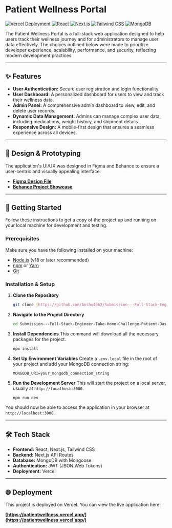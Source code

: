 # Patient Wellness Portal

[![Vercel Deployment](https://img.shields.io/badge/Deployment-Vercel-black?style=for-the-badge&logo=vercel)](https://patientwellness.vercel.app/)
[![React](https://img.shields.io/badge/React-20232A?style=for-the-badge&logo=react&logoColor=61DAFB)](https://reactjs.org/)
[![Next.js](https://img.shields.io/badge/Next.js-000000?style=for-the-badge&logo=next.js&logoColor=white)](https://nextjs.org/)
[![Tailwind CSS](https://img.shields.io/badge/Tailwind_CSS-38B2AC?style=for-the-badge&logo=tailwind-css&logoColor=white)](https://tailwindcss.com/)
[![MongoDB](https://img.shields.io/badge/MongoDB-4EA94B?style=for-the-badge&logo=mongodb&logoColor=white)](https://www.mongodb.com/)

The Patient Wellness Portal is a full-stack web application designed to help users track their wellness journey and for administrators to manage user data effectively. The choices outlined below were made to prioritize developer experience, scalability, performance, and security, reflecting modern development practices.

---

## ✨ Features

-   **User Authentication:** Secure user registration and login functionality.
-   **User Dashboard:** A personalized dashboard for users to view and track their wellness data.
-   **Admin Panel:** A comprehensive admin dashboard to view, edit, and delete user records.
-   **Dynamic Data Management:** Admins can manage complex user data, including medications, weight history, and shipment details.
-   **Responsive Design:** A mobile-first design that ensures a seamless experience across all devices.

---

## 🎨 Design & Prototyping

The application's UI/UX was designed in Figma and Behance to ensure a user-centric and visually appealing interface.

-   [**Figma Design File**](https://www.figma.com/design/QKG6uN393XQqfChIuumvql/Suryansh-Singh-s-team-library?node-id=3364-2&t=LdcMpxcfv3AAuvy2-1)
-   [**Behance Project Showcase**](https://www.behance.net/gallery/230198657/Patient-Wellness-Portal)

---

## 🚀 Getting Started

Follow these instructions to get a copy of the project up and running on your local machine for development and testing.

### Prerequisites

Make sure you have the following installed on your machine:
-   [Node.js](https://nodejs.org/) (v18 or later recommended)
-   [npm](https://www.npmjs.com/) or [Yarn](https://yarnpkg.com/)
-   [Git](https://git-scm.com/)

### Installation & Setup

1.  **Clone the Repository**
    ```sh
    git clone [https://github.com/Anshu4062/Submission---Full-Stack-Engineer-Take-Home-Challenge-Patient-Dashboard.git](https://github.com/Anshu4062/Submission---Full-Stack-Engineer-Take-Home-Challenge-Patient-Dashboard.git)
    ```

2.  **Navigate to the Project Directory**
    ```sh
    cd Submission---Full-Stack-Engineer-Take-Home-Challenge-Patient-Dashboard
    ```

3.  **Install Dependencies**
    This command will download all the necessary packages for the project.
    ```sh
    npm install
    ```

4.  **Set Up Environment Variables**
    Create a `.env.local` file in the root of your project and add your MongoDB connection string:
    ```env
    MONGODB_URI=your_mongodb_connection_string
    ```

5.  **Run the Development Server**
    This will start the project on a local server, usually at `http://localhost:3000`.
    ```sh
    npm run dev
    ```

You should now be able to access the application in your browser at `http://localhost:3000`.

---

## 🛠️ Tech Stack

-   **Frontend:** React, Next.js, Tailwind CSS
-   **Backend:** Next.js API Routes
-   **Database:** MongoDB with Mongoose
-   **Authentication:** JWT (JSON Web Tokens)
-   **Deployment:** Vercel

---

## 🌐 Deployment

This project is deployed on Vercel. You can view the live application here:

**[https://patientwellness.vercel.app/](https://patientwellness.vercel.app/)**

